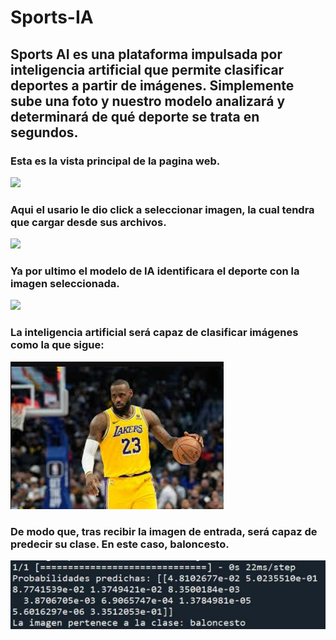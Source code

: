 # Sports-IA
## Sports AI es una plataforma impulsada por inteligencia artificial que permite clasificar deportes a partir de imágenes. Simplemente sube una foto y nuestro modelo analizará y determinará de qué deporte se trata en segundos.
### Esta es la vista principal de la pagina web.
![](https://github.com/Quetzal345/Sports-IA/blob/279a6949f4d7994f9b11c400ad03835787427e89/sports%20IA/IA1.png)
### Aqui el usario le dio click a seleccionar imagen, la cual tendra que cargar desde sus archivos.
![](https://github.com/Quetzal345/Sports-IA/blob/279a6949f4d7994f9b11c400ad03835787427e89/sports%20IA/ia2.png)
### Ya por ultimo el modelo de IA identificara el deporte con la imagen seleccionada.
![](https://github.com/Quetzal345/Sports-IA/blob/279a6949f4d7994f9b11c400ad03835787427e89/sports%20IA/Ia3.png)


### La inteligencia artificial será capaz de clasificar imágenes como la que sigue:
![](https://github.com/K0G1408/Proyecto_V1_Sports-IA/blob/main/single_test/baloncesto.jpg)
### De modo que, tras recibir la imagen de entrada, será capaz de predecir su clase. En este caso, baloncesto.
![](https://github.com/K0G1408/Proyecto_V1_Sports-IA/blob/main/prediccion.JPG)
